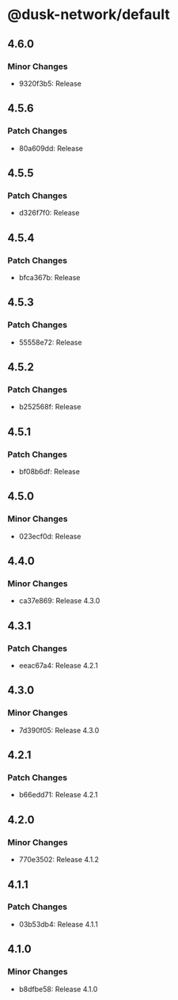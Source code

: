 # @dusk-network/default

## 4.6.0

### Minor Changes

- 9320f3b5: Release

## 4.5.6

### Patch Changes

- 80a609dd: Release

## 4.5.5

### Patch Changes

- d326f7f0: Release

## 4.5.4

### Patch Changes

- bfca367b: Release

## 4.5.3

### Patch Changes

- 55558e72: Release

## 4.5.2

### Patch Changes

- b252568f: Release

## 4.5.1

### Patch Changes

- bf08b6df: Release

## 4.5.0

### Minor Changes

- 023ecf0d: Release

## 4.4.0

### Minor Changes

- ca37e869: Release 4.3.0

## 4.3.1

### Patch Changes

- eeac67a4: Release 4.2.1

## 4.3.0

### Minor Changes

- 7d390f05: Release 4.3.0

## 4.2.1

### Patch Changes

- b66edd71: Release 4.2.1

## 4.2.0

### Minor Changes

- 770e3502: Release 4.1.2

## 4.1.1

### Patch Changes

- 03b53db4: Release 4.1.1

## 4.1.0

### Minor Changes

- b8dfbe58: Release 4.1.0
